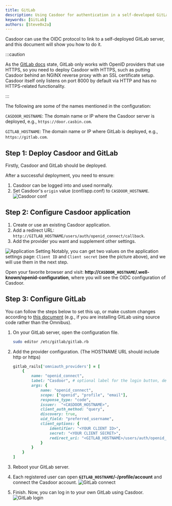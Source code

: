 ```yaml
---
title: GitLab
description: Using Casdoor for authentication in a self-developed GitLab server
keywords: [GitLab]
authors: [Steve0x2a]
---
```


Casdoor can use the OIDC protocol to link to a self-deployed GitLab server, and this document will show you how to do it.

:::caution

As the [GitLab docs](https://docs.gitlab.com/ee/administration/auth/oidc.html#configure-keycloak) state, GitLab only works with OpenID providers that use HTTPS, so you need to deploy Casdoor with HTTPS, such as putting Casdoor behind an NGINX reverse proxy with an SSL certificate setup. Casdoor itself only listens on port 8000 by default via HTTP and has no HTTPS-related functionality.

:::

The following are some of the names mentioned in the configuration:

`CASDOOR_HOSTNAME`: The domain name or IP where the Casdoor server is deployed, e.g., `https://door.casbin.com`.

`GITLAB_HOSTNAME`: The domain name or IP where GitLab is deployed, e.g., `https://gitlab.com`.

## Step 1: Deploy Casdoor and GitLab

Firstly, Casdoor and GitLab should be deployed.

After a successful deployment, you need to ensure:

1. Casdoor can be logged into and used normally.
2. Set Casdoor's `origin` value (conf/app.conf) to `CASDOOR_HOSTNAME`.
![Casdoor conf](/img/integration/casdoor_origin.png)

## Step 2: Configure Casdoor application

1. Create or use an existing Casdoor application.
2. Add a redirect URL: `http://GITLAB_HOSTNAME/users/auth/openid_connect/callback`.
3. Add the provider you want and supplement other settings.

![Application Setting](/img/integration/ruby/gitlab/appsetting_gitlab.png)
Notably, you can get two values on the application settings page: `Client ID` and `Client secret` (see the picture above), and we will use them in the next step.

Open your favorite browser and visit: **http://`CASDOOR_HOSTNAME`/.well-known/openid-configuration**, where you will see the OIDC configuration of Casdoor.

## Step 3: Configure GitLab

You can follow the steps below to set this up, or make custom changes according to [this document](https://archives.docs.gitlab.com/14.6/ee/administration/auth/oidc.html) (e.g., if you are installing GitLab using source code rather than the Omnibus).

1. On your GitLab server, open the configuration file.

    ```bash
    sudo editor /etc/gitlab/gitlab.rb
    ```

2. Add the provider configuration. (The HOSTNAME URL should include http or https)

    ```ruby
    gitlab_rails['omniauth_providers'] = [
        {
            name: "openid_connect",
            label: "Casdoor", # optional label for the login button, defaults to "Openid Connect"
            args: {
                name: "openid_connect",
                scope: ["openid", "profile", "email"],
                response_type: "code",
                issuer:  "<CASDOOR_HOSTNAME>",
                client_auth_method: "query",
                discovery: true,
                uid_field: "preferred_username",
                client_options: {
                    identifier: "<YOUR CLIENT ID>",
                    secret: "<YOUR CLIENT SECRET>",
                    redirect_uri: "<GITLAB_HOSTNAME>/users/auth/openid_connect/callback"
                }
            }
        }
    ]
    ```

3. Reboot your GitLab server.
4. Each registered user can open **`GITLAB_HOSTNAME`/-/profile/account** and connect the Casdoor account.
    ![GitLab connect](/img/integration/ruby/gitlab/gitlab_connect.png)
5. Finish.
    Now, you can log in to your own GitLab using Casdoor.
    ![GitLab login](/img/integration/ruby/gitlab/gitlab_login.png)
